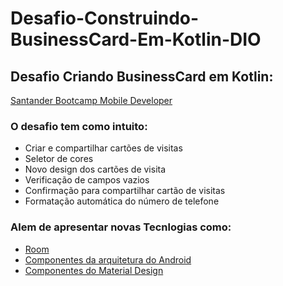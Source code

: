 # Desafio-Construindo-BusinessCard-Em-Kotlin-DIO

## Desafio Criando BusinessCard em Kotlin:
[Santander Bootcamp Mobile Developer](https://web.dio.me/track/santander-bootcamp-mobile-developer)

### O desafio tem como intuito:
* Criar e compartilhar cartões de visitas
* Seletor de cores
* Novo design dos cartões de visita
* Verificação de campos vazios
* Confirmação para compartilhar cartão de visitas
* Formatação automática do número de telefone

### Alem de apresentar novas Tecnlogias como:
* [Room](https://developer.android.com/training/data-storage/room?hl=pt-br)
* [Componentes da arquitetura do Android](https://developer.android.com/topic/libraries/architecture?hl=pt-br)
* [Componentes do Material Design](https://material.io/components?platform=android)
